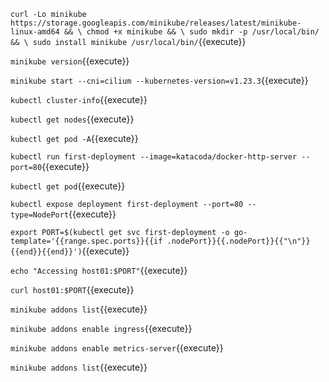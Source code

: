 
`curl -Lo minikube https://storage.googleapis.com/minikube/releases/latest/minikube-linux-amd64 && \
chmod +x minikube && \
sudo mkdir -p /usr/local/bin/  && \
sudo install minikube /usr/local/bin/`{{execute}} 

`minikube version`{{execute}}    

`minikube start --cni=cilium --kubernetes-version=v1.23.3`{{execute}}      

`kubectl cluster-info`{{execute}}       

`kubectl get nodes`{{execute}}     

`kubectl get pod -A`{{execute}}     

`kubectl run first-deployment --image=katacoda/docker-http-server --port=80`{{execute}}       

`kubectl get pod`{{execute}}        

`kubectl expose deployment first-deployment --port=80 --type=NodePort`{{execute}}    

`export PORT=$(kubectl get svc first-deployment -o go-template='{{range.spec.ports}}{{if .nodePort}}{{.nodePort}}{{"\n"}}{{end}}{{end}}')`{{execute}}     

`echo "Accessing host01:$PORT"`{{execute}}     

`curl host01:$PORT`{{execute}}      

`minikube addons list`{{execute}}      

`minikube addons enable ingress`{{execute}}       

`minikube addons enable metrics-server`{{execute}}    

`minikube addons list`{{execute}}    


